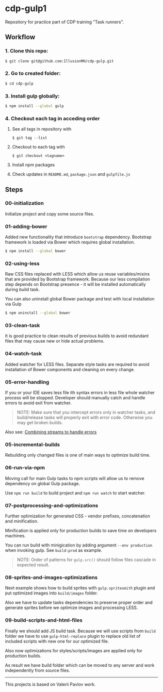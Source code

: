 # cdp-gulp1
Repository for practice part of CDP training "Task runners".

## Workflow

### 1. Clone this repo:

```sh
$ git clone git@github.com:IllusionMH/cdp-gulp.git
```
### 2. Go to created folder:

```sh
$ cd cdp-gulp
```

### 3. Install gulp globally:

```sh
$ npm install --global gulp
```

### 4. Checkout each tag in acceding order

1. See all tags in repository with

    ```
    $ git tag --list
    ```

1. Checkout to each tag with

    ```
    $ git checkout <tagname>
    ```

1. Install npm packages

1. Check updates in `README.md`, `package.json` and `gulpfile.js`

## Steps

### 00-initialization

Initialize project and copy some source files.

### 01-adding-bower

Added new functionality that introduce `bootstrap` dependency.
Bootstrap framework is loaded via Bower which requires global installation.

```sh
$ npm install --global bower
```

### 02-using-less

Raw CSS files replaced with LESS which allow us reuse variables/mixins that are provided by Bootstrap framework.
Because our less compilation step depends on Bootstrap presence - it will be installed automatically during build task.

You can also uninstall global Bower package and test with local installation via Gulp

```sh
$ npm uninstall --global bower
```

### 03-clean-task

It is good practice to clean results of previous builds to avoid redundant files that may cause new or hide actual problems.

### 04-watch-task

Added watcher for LESS files. Separate style tasks are required to avoid installation of Bower components and cleaning on every change.

### 05-error-handling

If you or your IDE saves less file ith syntax errors in less file whole watcher process will be stopped.
Developer should manually catch and handle errors to avoid exit from watcher.

> NOTE: Make sure that you intercept errors only in watcher tasks, and build/release tasks will properly exit with error code.
Otherwise you may get broken builds.

Also see: [Combining streams to handle errors](http://gulpjs.org/recipes/combining-streams-to-handle-errors.html)

### 05-incremental-builds

Rebuilding only changed files is one of main ways to optimize build time.

### 06-run-via-npm

Moving call for main Gulp tasks to npm scripts will allow us to remove dependency on global Gulp package.

Use `npm run build` to build project and `npm run watch` to start watcher.

### 07-postprocessing-and-optimizations

Further optimization for generated CSS - vendor prefixes, concatenation and minification.

Minification is applied only for production builds to save time on developers machines.

You can run build with minigication by adding argument `--env production` when invoking gulp. See `build:prod` as example.

> NOTE: Order of patterns for `gulp.src()` should follow files cascade in expected result.

### 08-sprites-and-images-optimizations

Next example shows how to build sprites with `gulp.spritesmith` plugin and put optimized images into `build/images` folder.

Also we have to update tasks dependencies to preserve proper order and generate sprites before we optimize images and processing LESS.

### 09-build-scripts-and-html-files

Finally we should add JS build task. Because we will use scripts from `build` folder we have to use `gulp-html-replace` plugin to replace old list of included scripts with new one for our optimized file.

Also now optimizations for styles/scripts/images are applied only for production builds.

As result we have build folder which can be moved to any server and work independently from source files.

---

This projects is based on Valerii Pavlov work.
